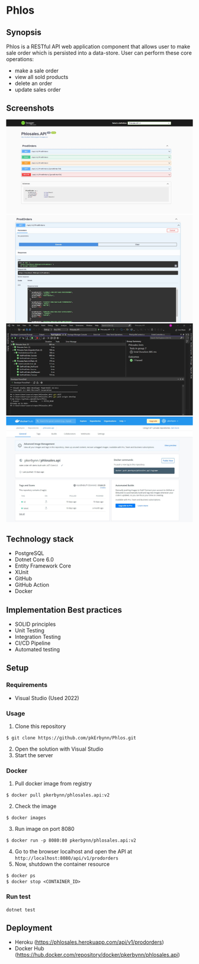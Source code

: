 # Phlos 
## Synopsis
Phlos is a RESTful API web application component that allows user to make sale order which is persisted into a data-store.
User can perform these core operations:
- make a sale order
- view all sold products
- delete an order
- update sales order


## Screenshots
<img src="./Screenshots/phlo-api.jpg">
<img src="./Screenshots/phlo-GET.jpg">
<img src="./Screenshots/phlo-tests.jpg">
<img src="./Screenshots/phlo-docker.jpg">

## Technology stack
- PostgreSQL
- Dotnet Core 6.0
- Entity Framework Core
- XUnit
- GitHub
- GitHub Action
- Docker

## Implementation Best practices
- SOLID principles
- Unit Testing
- Integration Testing
- CI/CD Pipeline
- Automated testing

## Setup
### Requirements
- Visual Studio (Used 2022)

### Usage
1.  Clone this repository
```
$ git clone https://github.com/pkErbynn/Phlos.git
```
2. Open the solution with Visual Studio
3. Start the server

### Docker
1. Pull docker image from registry
```
$ docker pull pkerbynn/phlosales.api:v2
```
2. Check the image 
```
$ docker images
```
3. Run image on port 8080
```
$ docker run -p 8080:80 pkerbynn/phlosales.api:v2
```
4. Go to the browser localhost and open the API at `http://localhost:8080/api/v1/prodorders`
5. Now, shutdown the container resource 
```
$ docker ps
$ docker stop <CONTAINER_ID>
```

### Run test
```
dotnet test
```

## Deployment
- Heroku (https://phlosales.herokuapp.com/api/v1/prodorders)
- Docker Hub (https://hub.docker.com/repository/docker/pkerbynn/phlosales.api)
